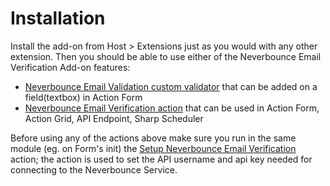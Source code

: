 # Installation

Install the add-on from Host &gt; Extensions just as you would with any other extension. 
Then you should be able to use either of the Neverbounce Email Verification Add-on features:
* [Neverbounce Email Validation custom validator](/features/neverbounce-email-validation-custom-validator.html) that can be added on a field(textbox) in Action Form
* [Neverbounce Email Verification action](/features/neverbounce-email-verification-action.html) that can be used in Action Form, Action Grid, API Endpoint, Sharp Scheduler

Before using any of the actions above make sure you run in the same module (eg. on Form's init) the [Setup Neverbounce Email Verification](/features/setup-neverbounce-email-verification-action.html) action; the action is used to set the API username and api key needed for connecting to the Neverbounce Service.
